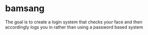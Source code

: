 # bamsang

The goal is to create a login system that checks your face and then accordingly logs you in rather than using a password based system